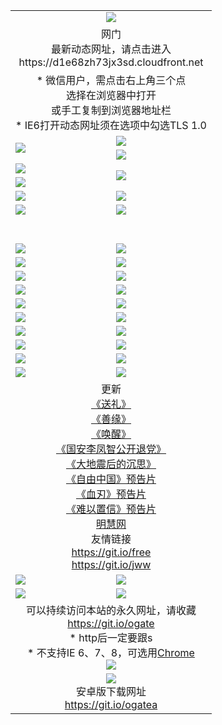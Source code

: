 ﻿<table>
  <tr></tr>
  <tr><td colspan=2 align=center><img src="https://cloud.githubusercontent.com/assets/11880933/13434984/f430fae2-e012-11e5-814f-c2df1e82b247.jpg" /></td></tr>
  <tr><td colspan=2 align=center>网门<br>最新动态网址，请点击进入
<br>https://d1e68zh73jx3sd.cloudfront.net
    </td>
  </tr>
  <tr>
    <td colspan=2 align=center>* 微信用户，需点击右上角三个点<br>选择在浏览器中打开<br>或手工复制到浏览器地址栏
    <br>* IE6打开动态网址须在选项中勾选TLS 1.0</td>
  </tr>
  <tr>
    <td rowspan=2><a href="https://d1e68zh73jx3sd.cloudfront.net/ogUP.aspx?name=11DKC.mp4&list=11DKC" target="_blank"><img src="https://d1e68zh73jx3sd.cloudfront.net/Up/11DKC1.jpg" /></a></td> 
    <td><div><a href="https://d1e68zh73jx3sd.cloudfront.net/ogUP.aspx?name=LRWS.mp4&list=LRWS" target="_blank"><img src="https://d1e68zh73jx3sd.cloudfront.net/Up/LRWS.jpg" /></a></td>
   </tr>
  <tr>
    <td><a href="https://d1e68zh73jx3sd.cloudfront.net/ogNiceVedio.aspx" target="_blank"><img src="https://d1e68zh73jx3sd.cloudfront.net/Up/11TGKDY.jpg" /></a></td>
  </tr>
  <tr>
    <td><a href="https://d1e68zh73jx3sd.cloudfront.net/ogUP.aspx?name=JQR.mp4&count=2" target="_blank"><img src="https://d1e68zh73jx3sd.cloudfront.net/Up/JQR.jpg" /></a></td>   
    <td rowspan=2><a href="https://d1e68zh73jx3sd.cloudfront.net/ogUP.aspx?name=JP.mp4&count=9" target="_blank"><img src="https://d1e68zh73jx3sd.cloudfront.net/Up/JP.jpg" /></td>
  </tr>
  <tr>
    <td><a href="https://d1e68zh73jx3sd.cloudfront.net/ogUP.aspx?name=WH.mp4" target="_blank"><img src="https://d1e68zh73jx3sd.cloudfront.net/Up/WH.jpg" /></a></td>
  </tr>
  <tr>
    <td><a href="https://d1e68zh73jx3sd.cloudfront.net/ogUP.aspx?name=SSZJ.mp4&list=SSZJ" target="_blank"><img src="https://d1e68zh73jx3sd.cloudfront.net/Up/SSZJ.jpg" /></a></td>
    <td><a href="https://d1e68zh73jx3sd.cloudfront.net/ogUP.aspx?name=1XQK.mp4&count=13" target="_blank"><img src="https://d1e68zh73jx3sd.cloudfront.net/Up/1XQK.jpg" /></a</td>
  </tr>
  <tr>
    <td><a href="https://d1e68zh73jx3sd.cloudfront.net/ogUP.aspx?name=ZY.mp4&count=2015|16" target="_blank"><img src="https://d1e68zh73jx3sd.cloudfront.net/Up/ZY.jpg" /></a</td>
    <td><a href="https://d1e68zh73jx3sd.cloudfront.net/ogUP.aspx?name=XTFY.mp4&count=B|2,A|24" target="_blank"><img src="https://d1e68zh73jx3sd.cloudfront.net/Up/XTFY.jpg" /></a></td>
  </tr>
  <tr height="40">
  </tr>
  <tr>
    <td><a href="https://d1e68zh73jx3sd.cloudfront.net/ogUP.aspx?name=4EE/QQ.mp4&list=4EEQQ" target="_blank"><img src="https://d1e68zh73jx3sd.cloudfront.net/Up/4EE/QQ0.jpg"/></a></td>
    <td><a href="https://d1e68zh73jx3sd.cloudfront.net/ogUP.aspx?name=4EE/HQ.mp4&list=4EEHQ" target="_blank"><img src="https://d1e68zh73jx3sd.cloudfront.net/Up/4EE/HQ0.jpg"/></a></td>
  </tr>
  <tr>
    <td><a href="https://d1e68zh73jx3sd.cloudfront.net/ogUP.aspx?name=4EE/ZG.mp4&list=4EEZG" target="_blank"><img src="https://d1e68zh73jx3sd.cloudfront.net/Up/4EE/ZG0.jpg"/></a></td>
    <td><a href="https://d1e68zh73jx3sd.cloudfront.net/ogUP.aspx?name=4EE/DJ.mp4&list=4EEDJ" target="_blank"><img src="https://d1e68zh73jx3sd.cloudfront.net/Up/4EE/DJ0.jpg"/></a></td>
  </tr>
  <tr>
    <td><a href="https://d1e68zh73jx3sd.cloudfront.net/ogUP.aspx?name=4EE/GX.mp4&list=4EEGX" target="_blank"><img src="https://d1e68zh73jx3sd.cloudfront.net/Up/4EE/GX0.jpg"/></a></td>
    <td><a href="https://d1e68zh73jx3sd.cloudfront.net/ogUP.aspx?name=4EE/HD.mp4&list=4EEHD" target="_blank"><img src="https://d1e68zh73jx3sd.cloudfront.net/Up/4EE/HD0.jpg"/></a></td>
  </tr>
  <tr>
    <td><a href="https://d1e68zh73jx3sd.cloudfront.net/ogUP.aspx?name=4EE/TX.mp4&list=4EETX" target="_blank"><img src="https://d1e68zh73jx3sd.cloudfront.net/Up/4EE/TX0.jpg"/></a></td>
    <td><a href="https://d1e68zh73jx3sd.cloudfront.net/ogUP.aspx?name=4EE/WZ.mp4&list=4EEWZ" target="_blank"><img src="https://d1e68zh73jx3sd.cloudfront.net/Up/4EE/WZ0.jpg"/></a></td>
  </tr>
  <tr>
    <td><a href="https://d1e68zh73jx3sd.cloudfront.net/onUP.aspx?name=https://d1ni6yqhqrtjo7.cloudfront.net/" target="_blank"><img src="https://d1e68zh73jx3sd.cloudfront.net/Up/0DTW.jpg"/></a></td>
    <td><a href="https://d1e68zh73jx3sd.cloudfront.net/onUP.aspx?name=https://d240ns8up8earz.cloudfront.net/acenter/" target="_blank"><img src="https://d1e68zh73jx3sd.cloudfront.net/Up/0TDW.jpg" /></a></td>
  </tr>
  <tr>
    <td><a href="https://d1e68zh73jx3sd.cloudfront.net/onUP.aspx?name=https://d4508d6vomz2p.cloudfront.net/gb/nsc413.htm" target="_blank"><img src="https://d1e68zh73jx3sd.cloudfront.net/Up/0DJY.jpg" /></a></td>
    <td><a href="https://d1e68zh73jx3sd.cloudfront.net/onUP.aspx?name=https://dilo7bqpjb57y.cloudfront.net/xtr/gb/prog204.html" target="_blank"><img src="https://d1e68zh73jx3sd.cloudfront.net/Up/0XTR.jpg" /></a></td>
  </tr>
  <tr>
    <td><a href="https://d1e68zh73jx3sd.cloudfront.net/onUP.aspx?name=https://d3aj00iefsmfgc.cloudfront.net/" target="_blank"><img src="https://d1e68zh73jx3sd.cloudfront.net/Up/0MHW.jpg" /></a></td>
    <td><a href="https://d1e68zh73jx3sd.cloudfront.net/onUP.aspx?name=https://d20wz7qt14x5d2.cloudfront.net/" target="_blank"><img src="https://d1e68zh73jx3sd.cloudfront.net/Up/0ZJW.jpg" /></a></td>
  </tr>
  <tr>
    <td><a href="https://d1e68zh73jx3sd.cloudfront.net/ogUP.aspx?name=0FG.zip" target="_blank"><img src="https://d1e68zh73jx3sd.cloudfront.net/Up/0FG.jpg" /></a></td>
    <td><a href="https://d1e68zh73jx3sd.cloudfront.net/ogUP.aspx?name=0FGA.apk" target="_blank"><img src="https://d1e68zh73jx3sd.cloudfront.net/Up/0FGA.jpg" /></a></td>
  </tr>
  <tr>
    <td><a href="https://d1e68zh73jx3sd.cloudfront.net/ogUP.aspx?name=0U.zip" target="_blank"><img src="https://d1e68zh73jx3sd.cloudfront.net/Up/0U.jpg" /></a></td>
    <td><a href="https://d1e68zh73jx3sd.cloudfront.net/ogUP.aspx?name=0UA.apk" target="_blank"><img src="https://d1e68zh73jx3sd.cloudfront.net/Up/0UA.jpg" /></a></td>
  </tr>
  <tr>
    <td><a href="https://d1e68zh73jx3sd.cloudfront.net/ogUP.aspx?name=0iPPOTV.zip" target="_blank"><img src="https://d1e68zh73jx3sd.cloudfront.net/Up/0iPPOTV.jpg" /></a></td>
    <td><a href="https://d1e68zh73jx3sd.cloudfront.net/ogUP.aspx?name=0iNTD.apk" target="_blank"><img src="https://d1e68zh73jx3sd.cloudfront.net/Up/0iNTD.jpg" /></a></td>
  </tr>
  <tr>
    <td colspan=2 align=center>更新<br>
      <a href="https://d1e68zh73jx3sd.cloudfront.net/ogUP.aspx?name=4ESL.mp4" target="_blank">《送礼》</a><br>
      <a href="https://d1e68zh73jx3sd.cloudfront.net/ogUP.aspx?name=4ESY.mp4" target="_blank">《善缘》</a><br>
      <a href="https://d1e68zh73jx3sd.cloudfront.net/ogUP.aspx?name=4EHX.mp4" target="_blank">《唤醒》</a><br>
      <a href="https://d1e68zh73jx3sd.cloudfront.net/ogUP.aspx?name=4LFZ.mp4" target="_blank">《国安李凤智公开退党》</a><br>
      <a href="https://d1e68zh73jx3sd.cloudfront.net/ogUP.aspx?name=4DDZHDCS.mp4" target="_blank">《大地震后的沉思》</a><br>
      <a href="https://d1e68zh73jx3sd.cloudfront.net/ogUP.aspx?name=11ZYZG0.mp4" target="_blank">《自由中国》预告片</a><br>
      <a href="https://d1e68zh73jx3sd.cloudfront.net/ogUP.aspx?name=11XR.mp4" target="_blank">《血刃》预告片</a><br>
      <a href="https://d1e68zh73jx3sd.cloudfront.net/ogUP.aspx?name=11NYZX.mp4&count=2" target="_blank">《难以置信》预告片</a><br>
      <a href="https://d1e68zh73jx3sd.cloudfront.net/onUP.aspx?name=https://www.minghui.org/" target="_blank">明慧网</a><br>
      友情链接<br>
      <a href="https://d1e68zh73jx3sd.cloudfront.net/onUP.aspx?name=https://git.io/free" target="_blank">https://git.io/free</a><br>
      <a href="https://d1e68zh73jx3sd.cloudfront.net/onUP.aspx?name=https://git.io/jww" target="_blank">https://git.io/jww</a></td>
    </td>
  </tr>
  <tr>
    <td><a href="https://d1e68zh73jx3sd.cloudfront.net/ogNice.aspx" target="_blank"><img src="https://d1e68zh73jx3sd.cloudfront.net/Up/0WCYY.jpg" /></a></td>
    <td><a href="https://d1e68zh73jx3sd.cloudfront.net/onCO.aspx?ob=600事物&op=增删改&args=WH1~%23类型6新闻%7c%23类型6评论&mode=" target="_blank"><img src="https://d1e68zh73jx3sd.cloudfront.net/Up/0WZTT.jpg" /></a></td> 
  </tr>
  <tr>
    <td><a href="https://d1e68zh73jx3sd.cloudfront.net/ogDY.aspx" target="_blank"><img src="https://d1e68zh73jx3sd.cloudfront.net/Up/0FK.jpg" /></a></td>
    <td><a href="https://d1e68zh73jx3sd.cloudfront.net/ogST.aspx" target="_blank"><img src="https://d1e68zh73jx3sd.cloudfront.net/Up/0ST.jpg" /></a></td> 
  </tr>
  <tr>
    <td colspan=2 align=center>可以持续访问本站的永久网址，请收藏<br/><a href="https://git.io/ogate" target="_blank">https://git.io/ogate</a><br/>* http后一定要跟s<br/>* 不支持IE 6、7、8，可选用<a href="https://d1e68zh73jx3sd.cloudfront.net/ogUP.aspx?name=0ChromePortable.zip">Chrome</a><br/><a href="https://d1e68zh73jx3sd.cloudfront.net/Up/0WMGDL2.png" target="_blank"><img src="https://d1e68zh73jx3sd.cloudfront.net/Up/0WMGD2.png"/></a></td>
  </tr>
  <tr>
    <td colspan=2 align=center><a href="https://d1e68zh73jx3sd.cloudfront.net/ogUP.aspx?name=0oGate.apk" target="_blank"><img src="https://cloud.githubusercontent.com/assets/11880933/13720399/75e143ee-e842-11e5-9f0a-1421f423c80f.jpg" /></a><br>安卓版下载网址<br><a href="https://git.io/ogatea">https://git.io/ogatea</a></td>
  </tr>
  <!--tr>
    <td colspan=2 align=center>可能失效的动态网址
    </td>
  </tr-->
</table>
